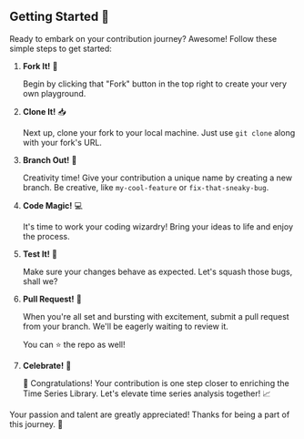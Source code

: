 ## Getting Started 🚀

Ready to embark on your contribution journey? Awesome! Follow these simple steps to get started:

1. **Fork It!** 🍴

   Begin by clicking that "Fork" button in the top right to create your very own playground.

2. **Clone It!** 📥

   Next up, clone your fork to your local machine. Just use `git clone` along with your fork's URL.

3. **Branch Out!** 🌱

   Creativity time! Give your contribution a unique name by creating a new branch. Be creative, like `my-cool-feature` or `fix-that-sneaky-bug`.

4. **Code Magic!** 💻

   It's time to work your coding wizardry! Bring your ideas to life and enjoy the process.

5. **Test It!** 🧪

   Make sure your changes behave as expected. Let's squash those bugs, shall we?

6. **Pull Request!** 🚢

   When you're all set and bursting with excitement, submit a pull request from your branch. We'll be eagerly waiting to review it.

   You can ⭐ the repo as well!

7. **Celebrate!** 🎉

   🥳 Congratulations! Your contribution is one step closer to enriching the Time Series Library. Let's elevate time series analysis together! 📈

Your passion and talent are greatly appreciated! Thanks for being a part of this journey. 🙌